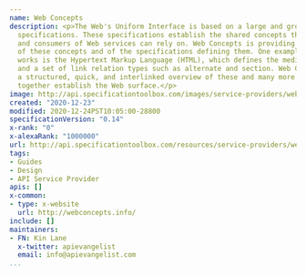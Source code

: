 ```yaml
---
name: Web Concepts
description: <p>The Web's Uniform Interface is based on a large and growing set of
  specifications. These specifications establish the shared concepts that providers
  and consumers of Web services can rely on. Web Concepts is providing an overview
  of these concepts and of the specifications defining them. One example for how this
  works is the Hypertext Markup Language (HTML), which defines the media type text/html
  and a set of link relation types such as alternate and section. Web Concepts provides
  a structured, quick, and interlinked overview of these and many more concepts that
  together establish the Web surface.</p>
image: http://api.specificationtoolbox.com/images/service-providers/web-concepts.jpg
created: "2020-12-23"
modified: 2020-12-24PST10:05:00-28800
specificationVersion: "0.14"
x-rank: "0"
x-alexaRank: "1000000"
url: http://api.specificationtoolbox.com/resources/service-providers/web-concepts/
tags:
- Guides
- Design
- API Service Provider
apis: []
x-common:
- type: x-website
  url: http://webconcepts.info/
include: []
maintainers:
- FN: Kin Lane
  x-twitter: apievangelist
  email: info@apievangelist.com
...
```

